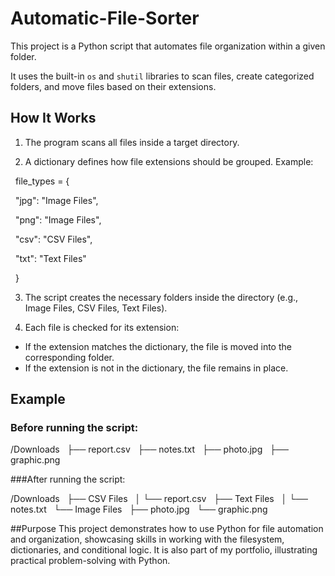 # Automatic-File-Sorter

This project is a Python script that automates file organization within a given folder.  

It uses the built-in `os` and `shutil` libraries to scan files, create categorized folders, and move files based on their extensions.



## How It Works

1. The program scans all files inside a target directory.  

2. A dictionary defines how file extensions should be grouped. Example:

&nbsp;  file\_types = {

&nbsp;      "jpg": "Image Files",

&nbsp;      "png": "Image Files",

&nbsp;      "csv": "CSV Files",

&nbsp;      "txt": "Text Files"

&nbsp;  }



3. The script creates the necessary folders inside the directory (e.g., Image Files, CSV Files, Text Files).

4. Each file is checked for its extension:
- If the extension matches the dictionary, the file is moved into the corresponding folder.
- If the extension is not in the dictionary, the file remains in place.



## Example
### Before running the script:

/Downloads
&nbsp;  ├── report.csv
&nbsp;  ├── notes.txt
&nbsp;  ├── photo.jpg
&nbsp;  ├── graphic.png

###After running the script:

/Downloads
&nbsp;  ├── CSV Files
&nbsp;  │    └── report.csv
&nbsp;  ├── Text Files
&nbsp;  │    └── notes.txt
&nbsp;  └── Image Files
&nbsp;       ├── photo.jpg
&nbsp;       └── graphic.png

##Purpose
This project demonstrates how to use Python for file automation and organization, showcasing skills in working with the filesystem, dictionaries, and conditional logic.
It is also part of my portfolio, illustrating practical problem-solving with Python.